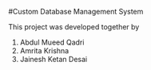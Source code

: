 #Custom Database Management System

This project was developed together by 

1. Abdul Mueed Qadri
2. Amrita Krishna
3. Jainesh Ketan Desai

